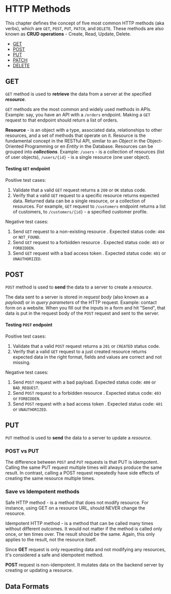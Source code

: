 # HTTP Methods

This chapter defines the concept of five most common HTTP methods (aka verbs), which are `GET`, `POST`, `PUT`, `PATCH`, and `DELETE`. These methods are also known as **CRUD operations** - Create, Read, Update, Delete.

- [GET](#get)
- [POST](#post)
- [PUT](#put)
- [PATCH](#patch)
- [DELETE](#delete)


## GET

`GET` method is used to **retrieve** the data from a server at the specified _**resource**_.

`GET` methods are the most common and widely used methods in APIs. Example: say, you have an API with a `/orders` endpoint. Making a `GET` request to that endpoint should return a list of orders.

**Resource** - is an object with a type, associated data, relationships to other resources, and a set of methods that operate on it. Resource is the fundamental concept in the RESTful API, similar to an _Object_ in the Object-Oriented Programming or en _Entity_ in the Database. Resources can be grouped into _**collections**_. Example: `/users` - is a collection of resources (list of user objects), `/users/{id}` - is a single resource (one user object).

#### Testing `GET` endpoint

Positive test cases:
1. Validate that a valid `GET` request returns a `200` or `OK` status code.
1. Verify that a valid `GET` request to a specific resource returns expected data. Returned data can be a single resource, or a collection of resources. For example, `GET` request to `/customers` endpoint returns a list of customers, to `/customers/{id}` - a specified customer profile.

Negative test cases:
1. Send `GET` request to a non-existing resource . Expected status code: `404` or `NOT_FOUND`.
1. Send `GET` request to a forbidden resource . Expected status code: `403` or `FORBIDDEN`.
1. Send `GET` request with a bad access token . Expected status code: `401` or `UNAUTHORIZED`.

## POST

`POST` method is used to **send** the data to a server to create a _resource_.

The data sent to a server is stored in _request body_ (also known as a _payload_) or in _query parameters_ of the HTTP request. Example: contact form on a website. When you fill out the inputs in a form and hit "Send", that data is put in the request body of the `POST` request and sent to the server.

#### Testing `POST` endpoint

Positive test cases:
1. Validate that a valid `POST` request returns a `201` or `CREATED` status code.
1. Verify that a valid `GET` request to a just created resource returns expected data in the right format, fields and values are correct and not missing.

Negative test cases:
1. Send `POST` request with a bad payload. Expected status code: `400` or `BAD_REQUEST`.
1. Send `POST` request to a forbidden resource . Expected status code: `403` or `FORBIDDEN`.
1. Send `POST` request with a bad access token . Expected status code: `401` or `UNAUTHORIZED`.

## PUT

`PUT` method is used to **send** the data to a server to update a _resource_.

### POST vs PUT

The difference between `POST` and `PUT` requests is that PUT is idempotent. Calling the same PUT request multiple times will always produce the same result. In contrast, calling a POST request repeatedly have side effects of creating the same resource multiple times.

### Save vs Idempotent methods

Safe HTTP method - is a method that does not modify resource. For instance, using GET on a resource URL, should NEVER change the resource.

Idempotent HTTP method - is a method that can be called many times without different outcomes. It would not matter if the method is called only once, or ten times over. The result should be the same. Again, this only applies to the result, not the resource itself.

Since **GET** request is only requesting data and not modifying any resources, it's considered a safe and idempotent method.

**POST** request is non-idempotent. It mutates data on the backend server by creating or updating a resource.

## Data Formats

